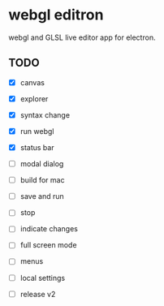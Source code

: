 # webgl editron

webgl and GLSL live editor app for electron.

## TODO

* [x] canvas
* [x] explorer
* [x] syntax change
* [x] run webgl
* [x] status bar
* [ ] modal dialog
* [ ] build for mac
* [ ] save and run
* [ ] stop
* [ ] indicate changes
* [ ] full screen mode
* [ ] menus
* [ ] local settings
* [ ] release v2


